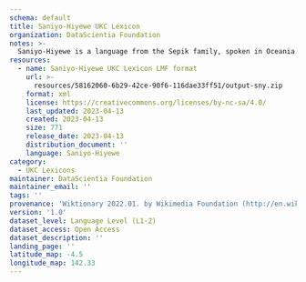 ```yaml
---
schema: default
title: Saniyo-Hiyewe UKC Lexicon
organization: DataScientia Foundation
notes: >-
  Saniyo-Hiyewe is a language from the Sepik family, spoken in Oceania. The UKC Lexicon of Saniyo-Hiyewe is represented as a lexico-semantic network. It consists of words, word senses, synsets, as well as sense-level and synset-level relationships.
resources:
  - name: Saniyo-Hiyewe UKC Lexicon LMF format
    url: >-
      resources/58162060-6b29-42ce-90f6-116dae33ff51/output-sny.zip
    format: xml
    license: https://creativecommons.org/licenses/by-nc-sa/4.0/
    last_updated: 2023-04-13
    created: 2023-04-13
    size: 771
    release_date: 2023-04-13
    distribution_document: ''
    language: Saniyo-Hiyewe
category:
  - UKC Lexicons
maintainer: DataScientia Foundation
maintainer_email: ''
tags: ''
provenance: 'Wiktionary 2022.01. by Wikimedia Foundation (http://en.wiktionary.org); Princeton WordNet 2.1 by Princeton University (https://wordnet.princeton.edu)'
version: '1.0'
dataset_level: Language Level (L1-2)
dataset_access: Open Access
dataset_description: ''
landing_page: ''
latitude_map: -4.5
longitude_map: 142.33
---
```

